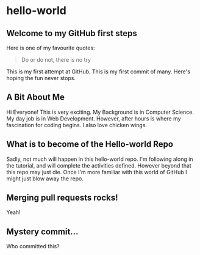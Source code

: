 hello-world
===========

## Welcome to my GitHub first steps 

Here is one of my favourite quotes: 

> Do or do not, there is no try

This is my first attempt at GitHub. This is my first commit of many. Here's hoping the fun never stops. 

## A Bit About Me

Hi Everyone! This is very exciting. My Background is in Computer Science. My day job is in Web Development. However, after hours is where my fascination for coding begins. I also love chicken wings. 


## What is to become of the Hello-world Repo

Sadly, not much will happen in this hello-world repo. I'm following along in the tutorial, and will complete the activities defined. However beyond that this repo may just die. Once I'm more familiar with this world of GitHub I might just blow away the repo. 


## Merging pull requests rocks!

Yeah!


## Mystery commit...

Who committed this?